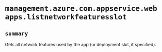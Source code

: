 # `management.azure.com.appservice.webapps.listnetworkfeaturesslot`

## `summary`
Gets all network features used by the app (or deployment slot, if specified).


